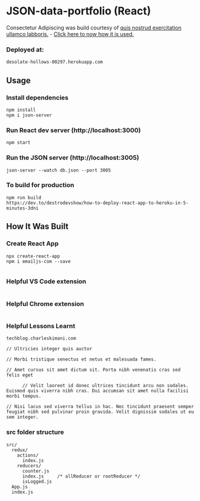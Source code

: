 # JSON-data-portfolio (React) 
Consectetur Adipiscing was build courtesy of [quis nostrud exercitation ullamco labboris.](http://charleskimani.com) - [Click here to now how it is used.](http://charleskimani.com)

### Deployed at:

```
desolate-hollows-00297.herokuapp.com
```

## Usage

### Install dependencies

```
npm install
npm i json-server
```

### Run React dev server (http://localhost:3000)

```
npm start
```

### Run the JSON server (http://localhost:3005)

```
json-server --watch db.json --port 3005
```

### To build for production

```
npm run build
https://dev.to/destrodevshow/how-to-deploy-react-app-to-heroku-in-5-minutes-3dni
```

## How It Was Built

### Create React App

```
npx create-react-app 
npm i emailjs-com --save
```

```

```


### Helpful VS Code extension

```

```

### Helpful Chrome extension

```

```

### Helpful Lessons Learnt

```
techblog.charleskimani.com

// Ultricies integer quis auctor

// Morbi tristique senectus et netus et malesuada fames.

// Amet cursus sit amet dictum sit. Porta nibh venenatis cras sed felis eget

      // Velit laoreet id donec ultrices tincidunt arcu non sodales. Euismod quis viverra nibh cras. Dui accumsan sit amet nulla facilisi morbi tempus.

// Nisi lacus sed viverra tellus in hac. Nec tincidunt praesent semper feugiat nibh sed pulvinar proin gravida. Velit dignissim sodales ut eu sem integer.
```

### src folder structure
```
src/
  redux/
    actions/
      index.js
    reducers/
      counter.js
      index.js     /* allReducer or rootReducer */
      isLogged.js  
  App.js
  index.js
```